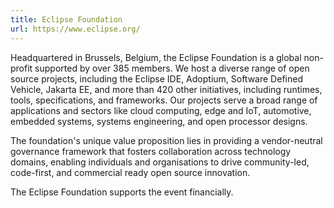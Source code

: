 ```yaml
---
title: Eclipse Foundation
url: https://www.eclipse.org/
---
```


Headquartered in Brussels, Belgium, the Eclipse Foundation is a global
non-profit supported by over 385 members. We host a diverse range of
open source projects, including the Eclipse IDE, Adoptium, Software
Defined Vehicle, Jakarta EE, and more than 420 other initiatives,
including runtimes, tools, specifications, and frameworks. Our
projects serve a broad range of applications and sectors like cloud
computing, edge and IoT, automotive, embedded systems, systems
engineering, and open processor designs.

The foundation's unique value proposition lies in providing a
vendor-neutral governance framework that fosters collaboration across
technology domains, enabling individuals and organisations to drive
community-led, code-first, and commercial ready open source
innovation.

The Eclipse Foundation supports the event financially.
